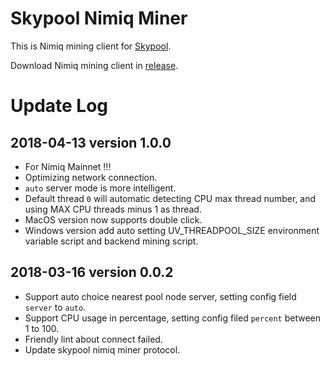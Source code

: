 # Skypool Nimiq Miner

This is Nimiq mining client for [Skypool](https://nimiq.skypool.org).

Download Nimiq mining client in [release](https://github.com/skypool-org/skypool-nimiq-miner/releases).

# Update Log

## 2018-04-13 version 1.0.0
* For Nimiq Mainnet !!!
* Optimizing network connection.
* `auto` server mode is more intelligent.
* Default thread `0` will automatic detecting CPU max thread number, and using MAX CPU threads minus 1 as thread.
* MacOS version now supports double click.
* Windows version add auto setting UV_THREADPOOL_SIZE environment variable script and backend mining script.

## 2018-03-16 version 0.0.2
* Support auto choice nearest pool node server, setting config field `server` to `auto`.
* Support CPU usage in percentage, setting config filed `percent` between 1 to 100.
* Friendly lint about connect failed.
* Update skypool nimiq miner protocol.
